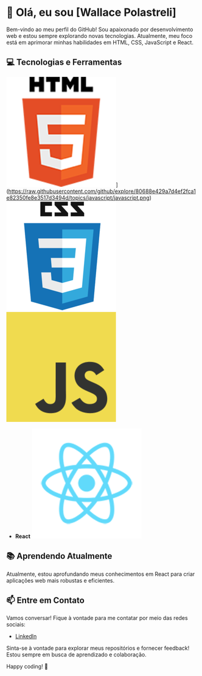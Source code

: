# 👋 Olá, eu sou [Wallace Polastreli]

Bem-vindo ao meu perfil do GitHub! Sou apaixonado por desenvolvimento web e estou sempre explorando novas tecnologias. Atualmente, meu foco está em aprimorar minhas habilidades em HTML, CSS, JavaScript e React.

## 💻 Tecnologias e Ferramentas

![HTML5](https://raw.githubusercontent.com/github/explore/80688e429a7d4ef2fca1e82350fe8e3517d3494d/topics/html/html.png)](https://raw.githubusercontent.com/github/explore/80688e429a7d4ef2fca1e82350fe8e3517d3494d/topics/javascript/javascript.png)
![CSS3](https://raw.githubusercontent.com/github/explore/80688e429a7d4ef2fca1e82350fe8e3517d3494d/topics/css/css.png)
![JavaScript](https://raw.githubusercontent.com/github/explore/80688e429a7d4ef2fca1e82350fe8e3517d3494d/topics/javascript/javascript.png)

- **React**
  ![React](https://raw.githubusercontent.com/github/explore/80688e429a7d4ef2fca1e82350fe8e3517d3494d/topics/react/react.png)


## 📚 Aprendendo Atualmente

Atualmente, estou aprofundando meus conhecimentos em React para criar aplicações web mais robustas e eficientes.

## 📫 Entre em Contato

Vamos conversar! Fique à vontade para me contatar por meio das redes sociais:

- [LinkedIn](https://www.linkedin.com/in/wallace-polastreli-429160198/)

Sinta-se à vontade para explorar meus repositórios e fornecer feedback! Estou sempre em busca de aprendizado e colaboração.

Happy coding! 🚀

